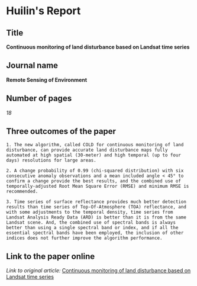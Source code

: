 # Huilin's Report

## Title
**Continuous monitoring of land disturbance based on Landsat time series**

## Journal name
**Remote Sensing of Environment**

## Number of pages
_18_

## Three outcomes of the paper
```
1. The new algorithm, called COLD for continuous monitoring of land disturbance, can provide accurate land disturbance maps fully automated at high spatial (30-meter) and high temporal (up to four days) resolutions for large areas.

2. A change probability of 0.99 (chi-squared distribution) with six consecutive anomaly observations and a mean included angle < 45° to confirm a change provide the best results, and the combined use of temporally-adjusted Root Mean Square Error (RMSE) and minimum RMSE is recommended.

3. Time series of surface reflectance provides much better detection results than time series of Top-Of-Atmosphere (TOA) reflectance, and with some adjustments to the temporal density, time series from Landsat Analysis Ready Data (ARD) is better than it is from the same Landsat scene. And, the combined use of spectral bands is always better than using a single spectral band or index, and if all the essential spectral bands have been employed, the inclusion of other indices does not further improve the algorithm performance.
```

## Link to the paper online
_Link to original article:_ [Continuous monitoring of land disturbance based on Landsat time series](https://doi.org/10.1016/j.rse.2019.03.009)
